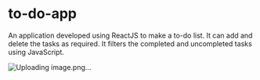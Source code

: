 # to-do-app
An application developed using ReactJS to make a to-do list. It can add and delete the tasks as required. It filters the completed and uncompleted tasks using JavaScript.

![Uploading image.png…]()

